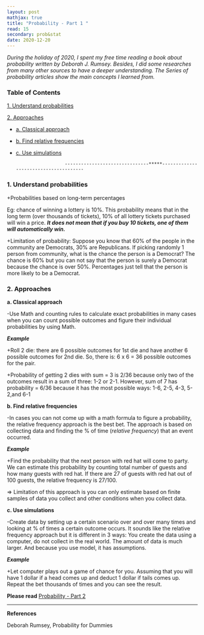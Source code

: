 ```yaml
---
layout: post
mathjax: true
title: "Probability - Part 1 "
read: 15
secondary: prob&stat
date: 2020-12-20
---
```


*During the holiday of 2020, I spent my free time reading a book about probability written by Deborah J. Rumsey. Besides, I did some researches from many other sources to have a deeper understanding. The Series of probability articles show the main concepts I learned from.* 

### Table of Contents
[1. Understand probabilities](#understandprobabilities)

[2. Approaches](#approaches)

- [a. Classical approach](#classicalapproach)
  
- [b. Find relative frequencies](#findrelativefrequencies)
  
- [c. Use simulations](#usesimulations)

                        -------------------------------*****--------------------------------------

### 1. Understand probabilities <a class="anchor" id="understandprobabilities"></a>

+Probabilities based on long-term percentages

Eg: chance of winning a lottery is 10%. This probability means that in the long term (over thousands of tickets), 10% of all lottery tickets purchased will win a price. ***It does not mean that if you buy 10 tickets, one of them will automatically win.***

+Limitation of probability: Suppose you know that 60% of the people in the community are Democrats, 30% are Republicans. If picking randomly 1 person from community, what is the chance the person is a Democrat? The chance is 60% but you can not say that the person is surely a Democrat because the chance is over 50%. Percentages just tell that the person is more likely to be a Democrat.

### 2. Approaches<a class="anchor" id="approaches"></a>

**a. Classical approach<a class="anchor" id="classicalapproach"></a>**

-Use Math and counting rules to calculate exact probabilities in many cases when you can count possible outcomes and figure their individual probabilities by using Math. 

***Example***

+Roll 2 die: there are 6 possible outcomes for 1st die and have another 6 possible outcomes for 2nd die. So, there is: 6 x 6 = 36 possible outcomes for the pair.

+Probability of getting 2 dies with sum = 3 is 2/36 because only two of the outcomes result in a sum of three: 1-2 or 2-1. However, sum of 7 has probability = 6/36 because it has the most possible ways: 1-6, 2-5, 4-3, 5-2,and 6-1

**b. Find relative frequencies<a class="anchor" id="findrelativefrequencies"></a>**

-In cases you can not come up with a math formula to figure a probability, the relative frequency approach is the best bet. The approach is based on collecting data and finding the % of time (*relative frequency*) that an event occurred.

***Example***

+Find the probability that the next person with red hat will come to party. We can estimate this probability by counting total number of guests and how many guests with red hat. If there are 27 of guests with red hat out of 100 guests, the relative frequency is 27/100.

=> Limitation of this approach is you can only estimate based on finite samples of data you collect and other conditions when you collect data. 

**c. Use simulations** <a class="anchor" id="usesimulations"></a>

-Create data by setting up a certain scenario over and over many times and looking at % of times a certain outcome occurs. It sounds like the relative frequency approach but it is different in 3 ways: You create the data using a computer, do not collect in the real world. The amount of data is much larger. And because you use model, it has assumptions. 

***Example***

+Let computer plays out a game of chance for you. Assuming that you will have 1 dollar if a head comes up and deduct 1 dollar if tails comes up. Repeat the bet thousands of times and you can see the result.

**Please read** [Probability - Part 2](https://lytranp.github.io/notes/prob2)

-------------------------------------------------
**References**

Deborah Rumsey, Probability for Dummies
